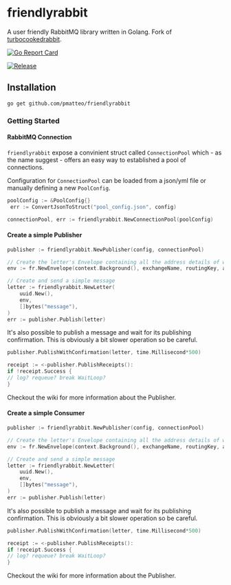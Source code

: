 # friendlyrabbit

A user friendly RabbitMQ library written in Golang. Fork of [turbocookedrabbit](https://github.com/houseofcat/turbocookedrabbit).

[![Go Report Card](https://goreportcard.com/report/github.com/pmatteo/friendlyrabbit)](https://goreportcard.com/report/github.com/pmatteo/friendlyrabbit)

[![Release](https://img.shields.io/github/release/pmatteo/friendlyrabbit.svg?style=flat-square)](https://github.com/pmatteo/friendlyrabbit/releases)

## Installation

``` terminal
go get github.com/pmatteo/friendlyrabbit
```

### Getting Started

#### RabbitMQ Connection

`friendlyrabbit` expose a convinient struct called `ConnectionPool` which - as the name suggest - offers an easy way to established a pool of connections.

Configuration for `ConnectionPool` can be loaded from a json/yml file or manually defining a new `PoolConfig`.

```go
poolConfig := &PoolConfig{}
 err := ConvertJsonToStruct("pool_config.json", config)

connectionPool, err := friendlyrabbit.NewConnectionPool(poolConfig)
```


#### Create a simple Publisher

```go
publisher := friendlyrabbit.NewPublisher(config, connectionPool)

// Create the letter's Envelope containing all the address details of where a letter is going.
env := fr.NewEnvelope(context.Background(), exchangeName, routingKey, amqpTableHeader)

// Create and send a simple message
letter := friendlyrabbit.NewLetter(
    uuid.New(),
    env,
    []bytes("message"),
)
err := publisher.Publish(letter)
```

It's also possible to publish a message and wait for its publishing confirmation. This is obviously a bit slower operation so be careful.

```go
publisher.PublishWithConfirmation(letter, time.Millisecond*500)

receipt := <-publisher.PublishReceipts():
if !receipt.Success {
// log? requeue? break WaitLoop?
}
```

Checkout the wiki for more information about the Publisher.

#### Create a simple Consumer

```go
publisher := friendlyrabbit.NewPublisher(config, connectionPool)

// Create the letter's Envelope containing all the address details of where a letter is going.
env := fr.NewEnvelope(context.Background(), exchangeName, routingKey, amqpTableHeader)

// Create and send a simple message
letter := friendlyrabbit.NewLetter(
    uuid.New(),
    env,
    []bytes("message"),
)
err := publisher.Publish(letter)
```

It's also possible to publish a message and wait for its publishing confirmation. This is obviously a bit slower operation so be careful.

```go
publisher.PublishWithConfirmation(letter, time.Millisecond*500)

receipt := <-publisher.PublishReceipts():
if !receipt.Success {
// log? requeue? break WaitLoop?
}
```

Checkout the wiki for more information about the Publisher.
